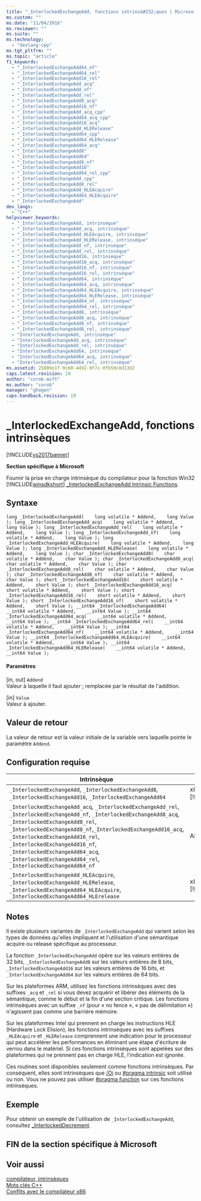 ```yaml
---
title: "_InterlockedExchangeAdd, fonctions intrins&#232;ques | Microsoft Docs"
ms.custom: ""
ms.date: "11/04/2016"
ms.reviewer: ""
ms.suite: ""
ms.technology: 
  - "devlang-cpp"
ms.tgt_pltfrm: ""
ms.topic: "article"
f1_keywords: 
  - "_InterlockedExchangeAdd64_nf"
  - "_InterlockedExchangeAdd64_rel"
  - "_InterlockedExchangeAdd16_rel"
  - "_InterlockedExchangeAdd_acq"
  - "_InterlockedExchangeAdd_nf"
  - "_InterlockedExchangeAdd_rel"
  - "_InterlockedExchangeAdd8_acq"
  - "_InterlockedExchangeAdd16_nf"
  - "_InterlockedExchangeAdd_acq_cpp"
  - "_InterlockedExchangeAdd64_acq_cpp"
  - "_InterlockedExchangeAdd16_acq"
  - "_InterlockedExchangeAdd_HLERelease"
  - "_InterlockedExchangeAdd64_cpp"
  - "_InterlockedExchangeAdd64_HLERelease"
  - "_InterlockedExchangeAdd64_acq"
  - "_InterlockedExchangeAdd8"
  - "_InterlockedExchangeAdd64"
  - "_InterlockedExchangeAdd8_nf"
  - "_InterlockedExchangeAdd16"
  - "_InterlockedExchangeAdd64_rel_cpp"
  - "_InterlockedExchangeAdd_cpp"
  - "_InterlockedExchangeAdd8_rel"
  - "_InterlockedExchangeAdd_HLEAcquire"
  - "_InterlockedExchangeAdd64_HLEAcquire"
  - "_InterlockedExchangeAdd"
dev_langs: 
  - "C++"
helpviewer_keywords: 
  - "_InterlockedExchangeAdd, intrinsèque"
  - "_InterlockedExchangeAdd_acq, intrinsèque"
  - "_InterlockedExchangeAdd_HLEAcquire, intrinsèque"
  - "_InterlockedExchangeAdd_HLERelease, intrinsèque"
  - "_InterlockedExchangeAdd_nf, intrinsèque"
  - "_InterlockedExchangeAdd_rel, intrinsèque"
  - "_InterlockedExchangeAdd16, intrinsèque"
  - "_InterlockedExchangeAdd16_acq, intrinsèque"
  - "_InterlockedExchangeAdd16_nf, intrinsèque"
  - "_InterlockedExchangeAdd16_rel, intrinsèque"
  - "_InterlockedExchangeAdd64, intrinsèque"
  - "_InterlockedExchangeAdd64_acq, intrinsèque"
  - "_InterlockedExchangeAdd64_HLEAcquire, intrinsèque"
  - "_InterlockedExchangeAdd64_HLERelease, intrinsèque"
  - "_InterlockedExchangeAdd64_nf, intrinsèque"
  - "_InterlockedExchangeAdd64_rel, intrinsèque"
  - "_InterlockedExchangeAdd8, intrinsèque"
  - "_InterlockedExchangeAdd8_acq, intrinsèque"
  - "_InterlockedExchangeAdd8_nf, intrinsèque"
  - "_InterlockedExchangeAdd8_rel, intrinsèque"
  - "InterlockedExchangeAdd, intrinsèque"
  - "InterlockedExchangeAdd_acq, intrinsèque"
  - "InterlockedExchangeAdd_rel, intrinsèque"
  - "InterlockedExchangeAdd64, intrinsèque"
  - "InterlockedExchangeAdd64_acq, intrinsèque"
  - "InterlockedExchangeAdd64_rel, intrinsèque"
ms.assetid: 25809e1f-9c60-4492-9f7c-0fb59c8d13d2
caps.latest.revision: 19
author: "corob-msft"
ms.author: "corob"
manager: "ghogen"
caps.handback.revision: 19
---
```

# _InterlockedExchangeAdd, fonctions intrins&#232;ques
[!INCLUDE[vs2017banner](../assembler/inline/includes/vs2017banner.md)]

**Section spécifique à Microsoft**  
  
 Fournir la prise en charge intrinsèque du compilateur pour la fonction Win32 [!INCLUDE[winsdkshort](../atl/reference/includes/winsdkshort_md.md)] [\_InterlockedExchangeAdd Intrinsic Functions](../intrinsics/interlockedexchangeadd-intrinsic-functions.md).  
  
## Syntaxe  
  
```  
long _InterlockedExchangeAdd(    long volatile * Addend,    long Value ); long _InterlockedExchangeAdd_acq(    long volatile * Addend,    long Value ); long _InterlockedExchangeAdd_rel(    long volatile * Addend,    long Value ); long _InterlockedExchangeAdd_nf(    long volatile * Addend,    long Value ); long _InterlockedExchangeAdd_HLEAcquire(    long volatile * Addend,    long Value ); long _InterlockedExchangeAdd_HLERelease(    long volatile * Addend,    long Value ); char _InterlockedExchangeAdd8(    char volatile * Addend,    char Value ); char _InterlockedExchangeAdd8_acq(    char volatile * Addend,    char Value ); char _InterlockedExchangeAdd8_rel(    char volatile * Addend,    char Value ); char _InterlockedExchangeAdd8_nf(    char volatile * Addend,    char Value ); short _InterlockedExchangeAdd16(    short volatile * Addend,    short Value ); short _InterlockedExchangeAdd16_acq(    short volatile * Addend,    short Value ); short _InterlockedExchangeAdd16_rel(    short volatile * Addend,    short Value ); short _InterlockedExchangeAdd16_nf(    short volatile * Addend,    short Value ); __int64 _InterlockedExchangeAdd64(    __int64 volatile * Addend,    __int64 Value ); __int64 _InterlockedExchangeAdd64_acq(    __int64 volatile * Addend,    __int64 Value ); __int64 _InterlockedExchangeAdd64_rel(    __int64 volatile * Addend,    __int64 Value ); __int64 _InterlockedExchangeAdd64_nf(    __int64 volatile * Addend,    __int64 Value ); __int64 _InterlockedExchangeAdd64_HLEAcquire(    __int64 volatile * Addend,    __int64 Value ); __int64 _InterlockedExchangeAdd64_HLERelease(    __int64 volatile * Addend,    __int64 Value );   
```  
  
#### Paramètres  
 \[in, out\] `Addend`  
 Valeur à laquelle il faut ajouter ; remplacée par le résultat de l'addition.  
  
 \[in\] `Value`  
 Valeur à ajouter.  
  
## Valeur de retour  
 La valeur de retour est la valeur initiale de la variable vers laquelle pointe le paramètre `Addend`.  
  
## Configuration requise  
  
|Intrinsèque|Architecture|Header|  
|-----------------|------------------|------------|  
|`_InterlockedExchangeAdd`, `_InterlockedExchangeAdd8`, `_InterlockedExchangeAdd16`, `_InterlockedExchangeAdd64`|x86, ARM, [!INCLUDE[vcprx64](../assembler/inline/includes/vcprx64_md.md)]|\<intrin.h\>|  
|`_InterlockedExchangeAdd_acq`, `_InterlockedExchangeAdd_rel`, `_InterlockedExchangeAdd_nf`, `_InterlockedExchangeAdd8_acq`, `_InterlockedExchangeAdd8_rel`, `_InterlockedExchangeAdd8_nf`,`_InterlockedExchangeAdd16_acq`, `_InterlockedExchangeAdd16_rel`, `_InterlockedExchangeAdd16_nf`, `_InterlockedExchangeAdd64_acq`, `_InterlockedExchangeAdd64_rel`, `_InterlockedExchangeAdd64_nf`|ARM|\<intrin.h\>|  
|`_InterlockedExchangeAdd_HLEAcquire`, `_InterlockedExchangeAdd_HLERelease`, `_InterlockedExchangeAdd64_HLEAcquire`, `_InterlockedExchangeAdd64_HLErelease`|x86, [!INCLUDE[vcprx64](../assembler/inline/includes/vcprx64_md.md)]|\<immintrin.h\>|  
  
## Notes  
 Il existe plusieurs variantes de `_InterlockedExchangeAdd` qui varient selon les types de données qu'elles impliquent et l'utilisation d'une sémantique acquire ou release spécifique au processeur.  
  
 La fonction `_InterlockedExchangeAdd` opère sur les valeurs entières de 32 bits, `_InterlockedExchangeAdd8` sur les valeurs entières de 8 bits, `_InterlockedExchangeAdd16` sur les valeurs entières de 16 bits, et `_InterlockedExchangeAdd64` sur les valeurs entières de 64 bits.  
  
 Sur les plateformes ARM, utilisez les fonctions intrinsèques avec des suffixes `_acq` et `_rel` si vous devez acquérir et libérer des éléments de la sémantique, comme le début et la fin d'une section critique.  Les fonctions intrinsèques avec un suffixe `_nf` \(pour « no fence », « pas de délimitation »\) n'agissent pas comme une barrière mémoire.  
  
 Sur les plateformes Intel qui prennent en charge les instructions HLE \(Hardware Lock Elision\), les fonctions intrinsèques avec les suffixes `_HLEAcquire` et `_HLERelease` comprennent une indication pour le processeur qui peut accélérer les performances en éliminant une étape d'écriture de verrou dans le matériel.  Si ces fonctions intrinsèques sont appelées sur des plateformes qui ne prennent pas en charge HLE, l'indication est ignorée.  
  
 Ces routines sont disponibles seulement comme fonctions intrinsèques.  Par conséquent, elles sont intrinsèques que [\/Oi](../build/reference/oi-generate-intrinsic-functions.md) ou [\#pragma intrinsic](../preprocessor/intrinsic.md) soit utilisé ou non.  Vous ne pouvez pas utiliser [\#pragma function](../preprocessor/function-c-cpp.md) sur ces fonctions intrinsèques.  
  
## Exemple  
 Pour obtenir un exemple de l'utilisation de `_InterlockedExchangeAdd`, consultez [\_InterlockedDecrement](../intrinsics/interlockeddecrement-intrinsic-functions.md).  
  
## FIN de la section spécifique à Microsoft  
  
## Voir aussi  
 [compilateur, intrinsèques](../intrinsics/compiler-intrinsics.md)   
 [Mots clés C\+\+](../cpp/keywords-cpp.md)   
 [Conflits avec le compilateur x86](../build/conflicts-with-the-x86-compiler.md)